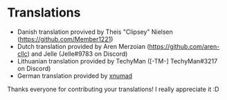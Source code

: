 # Translations
- Danish translation provived by Theis "Clipsey" Nielsen (https://github.com/Member1221)
- Dutch translation provided by Aren Merzoian (https://github.com/aren-cllc) and Jelle (Jelle#9783 on Discord)
- Lithuanian translation provided by TechyMan ([-TM-] TechyMan#3217 on Discord)
- German translation provided by [xnumad](https://github.com/xnumad)

Thanks everyone for contributing your translations! I really appreciate it :D

